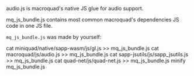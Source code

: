audio.js is macroquad's native JS glue for audio support.

mq_js_bundle.js contains most common macroquad's dependencies JS code in one JS file. 

`mq_js_bundle.js` was made by yourself:

cat miniquad/native/sapp-wasm/js/gl.js >> mq_js_bundle.js
cat macroquad/js/audio.js >> mq_js_bundle.js
cat sapp-jsutils/js/sapp_jsutils.js >> mq_js_bundle.js
cat quad-net/js/quad-net.js >> mq_js_bundle.js
minify mq_js_bundle.js
